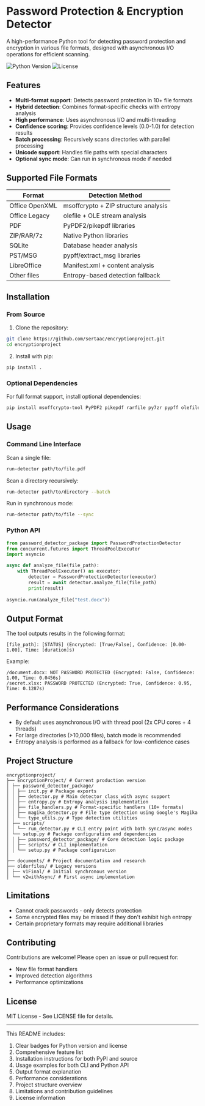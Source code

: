 # Password Protection & Encryption Detector

A high-performance Python tool for detecting password protection and encryption in various file formats, designed with asynchronous I/O operations for efficient scanning.

![Python Version](https://img.shields.io/badge/python-3.8+-blue.svg)
![License](https://img.shields.io/badge/license-MIT-green.svg)

## Features

- **Multi-format support**: Detects password protection in 10+ file formats
- **Hybrid detection**: Combines format-specific checks with entropy analysis
- **High performance**: Uses asynchronous I/O and multi-threading
- **Confidence scoring**: Provides confidence levels (0.0-1.0) for detection results
- **Batch processing**: Recursively scans directories with parallel processing
- **Unicode support**: Handles file paths with special characters
- **Optional sync mode**: Can run in synchronous mode if needed

## Supported File Formats

| Format            | Detection Method                          |
|-------------------|-------------------------------------------|
| Office OpenXML    | msoffcrypto + ZIP structure analysis      |
| Office Legacy     | olefile + OLE stream analysis             |
| PDF               | PyPDF2/pikepdf libraries                  |
| ZIP/RAR/7z        | Native Python libraries                   |
| SQLite            | Database header analysis                  |
| PST/MSG           | pypff/extract_msg libraries               |
| LibreOffice       | Manifest.xml + content analysis           |
| Other files       | Entropy-based detection fallback          |

## Installation

### From Source
1. Clone the repository:
```bash
git clone https://github.com/sertaac/encryptionproject.git
cd encryptionproject
```

2. Install with pip:
```bash
pip install .
```

### Optional Dependencies
For full format support, install optional dependencies:
```bash
pip install msoffcrypto-tool PyPDF2 pikepdf rarfile py7zr pypff olefile extract-msg
```

## Usage

### Command Line Interface

Scan a single file:
```bash
run-detector path/to/file.pdf
```

Scan a directory recursively:
```bash
run-detector path/to/directory --batch
```

Run in synchronous mode:
```bash
run-detector path/to/file --sync
```

### Python API
```python
from password_detector_package import PasswordProtectionDetector
from concurrent.futures import ThreadPoolExecutor
import asyncio

async def analyze_file(file_path):
    with ThreadPoolExecutor() as executor:
        detector = PasswordProtectionDetector(executor)
        result = await detector.analyze_file(file_path)
        print(result)
        
asyncio.run(analyze_file("test.docx"))
```

## Output Format

The tool outputs results in the following format:
```
[file_path]: [STATUS] (Encrypted: [True/False], Confidence: [0.00-1.00], Time: [duration]s)
```

Example:
```
/document.docx: NOT PASSWORD PROTECTED (Encrypted: False, Confidence: 1.00, Time: 0.0456s)
/secret.xlsx: PASSWORD PROTECTED (Encrypted: True, Confidence: 0.95, Time: 0.1287s)
```

## Performance Considerations

- By default uses asynchronous I/O with thread pool (2x CPU cores + 4 threads)
- For large directories (>10,000 files), batch mode is recommended
- Entropy analysis is performed as a fallback for low-confidence cases

## Project Structure

```
encryptionproject/
├── EncryptionProject/ # Current production version
│ ├── password_detector_package/
│ │ ├── init.py # Package exports
│ │ ├── detector.py # Main detector class with async support
│ │ ├── entropy.py # Entropy analysis implementation
│ │ ├── file_handlers.py # Format-specific handlers (10+ formats)
│ │ ├── magika_detector.py # File type detection using Google's Magika
│ │ └── type_utils.py # Type detection utilities
│ ├── scripts/
│ │ └── run_detector.py # CLI entry point with both sync/async modes
│ └── setup.py # Package configuration and dependencies
│ │ ├── password_detector_package/ # Core detection logic package
│ │ ├── scripts/ # CLI implementation
│ │ └── setup.py # Package configuration
│ 
├── documents/ # Project documentation and research
├── olderfiles/ # Legacy versions
│ ├── v1Final/ # Initial synchronous version
│ └── v2withAsync/ # First async implementation
```

## Limitations

- Cannot crack passwords - only detects protection
- Some encrypted files may be missed if they don't exhibit high entropy
- Certain proprietary formats may require additional libraries

## Contributing

Contributions are welcome! Please open an issue or pull request for:
- New file format handlers
- Improved detection algorithms
- Performance optimizations

## License

MIT License - See LICENSE file for details.


---
This README includes:
1. Clear badges for Python version and license
2. Comprehensive feature list
3. Installation instructions for both PyPI and source
4. Usage examples for both CLI and Python API
5. Output format explanation
6. Performance considerations
7. Project structure overview
8. Limitations and contribution guidelines
9. License information
